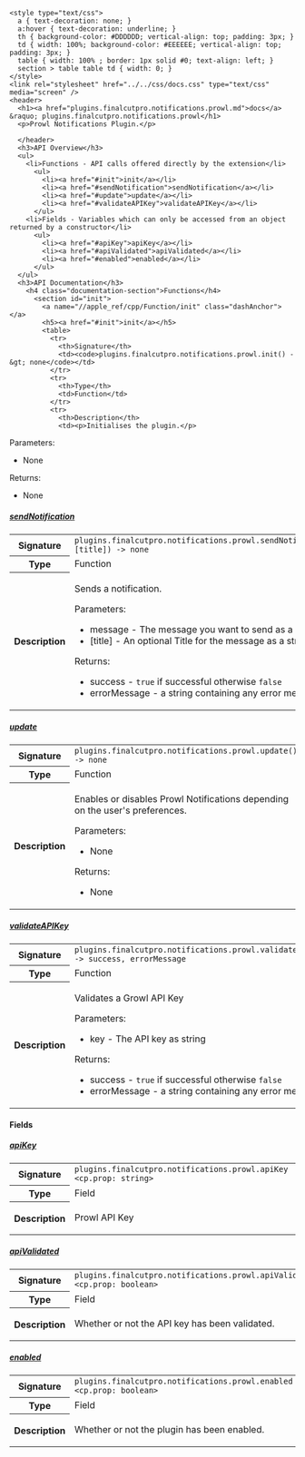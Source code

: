     <style type="text/css">
      a { text-decoration: none; }
      a:hover { text-decoration: underline; }
      th { background-color: #DDDDDD; vertical-align: top; padding: 3px; }
      td { width: 100%; background-color: #EEEEEE; vertical-align: top; padding: 3px; }
      table { width: 100% ; border: 1px solid #0; text-align: left; }
      section > table table td { width: 0; }
    </style>
    <link rel="stylesheet" href="../../css/docs.css" type="text/css" media="screen" />
    <header>
      <h1><a href="plugins.finalcutpro.notifications.prowl.md">docs</a> &raquo; plugins.finalcutpro.notifications.prowl</h1>
      <p>Prowl Notifications Plugin.</p>

      </header>
      <h3>API Overview</h3>
      <ul>
        <li>Functions - API calls offered directly by the extension</li>
          <ul>
            <li><a href="#init">init</a></li>
            <li><a href="#sendNotification">sendNotification</a></li>
            <li><a href="#update">update</a></li>
            <li><a href="#validateAPIKey">validateAPIKey</a></li>
          </ul>
        <li>Fields - Variables which can only be accessed from an object returned by a constructor</li>
          <ul>
            <li><a href="#apiKey">apiKey</a></li>
            <li><a href="#apiValidated">apiValidated</a></li>
            <li><a href="#enabled">enabled</a></li>
          </ul>
      </ul>
      <h3>API Documentation</h3>
        <h4 class="documentation-section">Functions</h4>
          <section id="init">
            <a name="//apple_ref/cpp/Function/init" class="dashAnchor"></a>
            <h5><a href="#init">init</a></h5>
            <table>
              <tr>
                <th>Signature</th>
                <td><code>plugins.finalcutpro.notifications.prowl.init() -&gt; none</code></td>
              </tr>
              <tr>
                <th>Type</th>
                <td>Function</td>
              </tr>
              <tr>
                <th>Description</th>
                <td><p>Initialises the plugin.</p>
<p>Parameters:</p>
<ul>
<li>None</li>
</ul>
<p>Returns:</p>
<ul>
<li>None</li>
</ul>
</td>
              </tr>
            </table>
          </section>
          <section id="sendNotification">
            <a name="//apple_ref/cpp/Function/sendNotification" class="dashAnchor"></a>
            <h5><a href="#sendNotification">sendNotification</a></h5>
            <table>
              <tr>
                <th>Signature</th>
                <td><code>plugins.finalcutpro.notifications.prowl.sendNotification(message, [title]) -&gt; none</code></td>
              </tr>
              <tr>
                <th>Type</th>
                <td>Function</td>
              </tr>
              <tr>
                <th>Description</th>
                <td><p>Sends a notification.</p>
<p>Parameters:</p>
<ul>
<li>message - The message you want to send as a string.</li>
<li>[title] - An optional Title for the message as a string.</li>
</ul>
<p>Returns:</p>
<ul>
<li>success - <code>true</code> if successful otherwise <code>false</code></li>
<li>errorMessage - a string containing any error messages</li>
</ul>
</td>
              </tr>
            </table>
          </section>
          <section id="update">
            <a name="//apple_ref/cpp/Function/update" class="dashAnchor"></a>
            <h5><a href="#update">update</a></h5>
            <table>
              <tr>
                <th>Signature</th>
                <td><code>plugins.finalcutpro.notifications.prowl.update() -&gt; none</code></td>
              </tr>
              <tr>
                <th>Type</th>
                <td>Function</td>
              </tr>
              <tr>
                <th>Description</th>
                <td><p>Enables or disables Prowl Notifications depending on the user's preferences.</p>
<p>Parameters:</p>
<ul>
<li>None</li>
</ul>
<p>Returns:</p>
<ul>
<li>None</li>
</ul>
</td>
              </tr>
            </table>
          </section>
          <section id="validateAPIKey">
            <a name="//apple_ref/cpp/Function/validateAPIKey" class="dashAnchor"></a>
            <h5><a href="#validateAPIKey">validateAPIKey</a></h5>
            <table>
              <tr>
                <th>Signature</th>
                <td><code>plugins.finalcutpro.notifications.prowl.validateAPIKey(key) -&gt; success, errorMessage</code></td>
              </tr>
              <tr>
                <th>Type</th>
                <td>Function</td>
              </tr>
              <tr>
                <th>Description</th>
                <td><p>Validates a Growl API Key</p>
<p>Parameters:</p>
<ul>
<li>key - The API key as string</li>
</ul>
<p>Returns:</p>
<ul>
<li>success - <code>true</code> if successful otherwise <code>false</code></li>
<li>errorMessage - a string containing any error messages</li>
</ul>
</td>
              </tr>
            </table>
          </section>
        <h4 class="documentation-section">Fields</h4>
          <section id="apiKey">
            <a name="//apple_ref/cpp/Field/apiKey" class="dashAnchor"></a>
            <h5><a href="#apiKey">apiKey</a></h5>
            <table>
              <tr>
                <th>Signature</th>
                <td><code>plugins.finalcutpro.notifications.prowl.apiKey &lt;cp.prop: string&gt;</code></td>
              </tr>
              <tr>
                <th>Type</th>
                <td>Field</td>
              </tr>
              <tr>
                <th>Description</th>
                <td><p>Prowl API Key</p>
</td>
              </tr>
            </table>
          </section>
          <section id="apiValidated">
            <a name="//apple_ref/cpp/Field/apiValidated" class="dashAnchor"></a>
            <h5><a href="#apiValidated">apiValidated</a></h5>
            <table>
              <tr>
                <th>Signature</th>
                <td><code>plugins.finalcutpro.notifications.prowl.apiValidated &lt;cp.prop: boolean&gt;</code></td>
              </tr>
              <tr>
                <th>Type</th>
                <td>Field</td>
              </tr>
              <tr>
                <th>Description</th>
                <td><p>Whether or not the API key has been validated.</p>
</td>
              </tr>
            </table>
          </section>
          <section id="enabled">
            <a name="//apple_ref/cpp/Field/enabled" class="dashAnchor"></a>
            <h5><a href="#enabled">enabled</a></h5>
            <table>
              <tr>
                <th>Signature</th>
                <td><code>plugins.finalcutpro.notifications.prowl.enabled &lt;cp.prop: boolean&gt;</code></td>
              </tr>
              <tr>
                <th>Type</th>
                <td>Field</td>
              </tr>
              <tr>
                <th>Description</th>
                <td><p>Whether or not the plugin has been enabled.</p>
</td>
              </tr>
            </table>
          </section>
